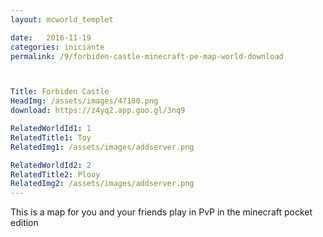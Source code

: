 ```yaml
---
layout: mcworld_templet

date:   2016-11-19
categories: iniciante
permalink: /9/forbiden-castle-minecraft-pe-map-world-download



Title: Forbiden Castle
HeadImg: /assets/images/47180.png
download: https://z4yq2.app.goo.gl/3nq9

RelatedWorldId1: 1
RelatedTitle1: Toy
RelatedImg1: /assets/images/addserver.png

RelatedWorldId2: 2
RelatedTitle2: Plooy
RelatedImg2: /assets/images/addserver.png
---
```

This is a map for you and your friends play in PvP in the minecraft pocket edition
